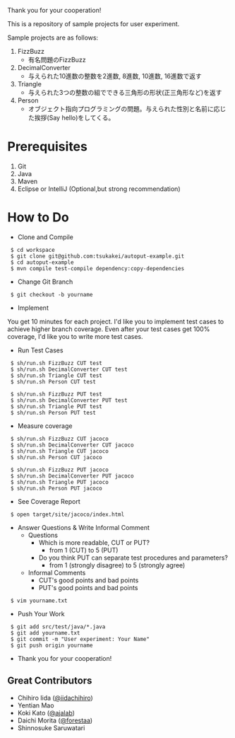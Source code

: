Thank you for your cooperation!

This is a repository of sample projects for user experiment.

Sample projects are as follows:
1. FizzBuzz
    - 有名問題のFizzBuzz
1. DecimalConverter
    - 与えられた10進数の整数を2進数, 8進数, 10進数, 16進数で返す
1. Triangle
    - 与えられた3つの整数の組でできる三角形の形状(正三角形など)を返す
1. Person
    - オブジェクト指向プログラミングの問題。与えられた性別と名前に応じた挨拶(Say hello)をしてくる。
    
# Prerequisites
1. Git
1. Java
1. Maven
1. Eclipse or IntelliJ (Optional,but strong recommendation)

# How to Do

- Clone and Compile

```
 $ cd workspace
 $ git clone git@github.com:tsukakei/autoput-example.git
 $ cd autoput-example
 $ mvn compile test-compile dependency:copy-dependencies 
``` 

- Change Git Branch

```
 $ git checkout -b yourname
```

- Implement

You get 10 minutes for each project.
I'd like you to implement test cases to achieve higher branch coverage.
Even after your test cases get 100% coverage, I'd like you to write more test cases.

- Run Test Cases

```
 $ sh/run.sh FizzBuzz CUT test
 $ sh/run.sh DecimalConverter CUT test
 $ sh/run.sh Triangle CUT test
 $ sh/run.sh Person CUT test
 
 $ sh/run.sh FizzBuzz PUT test
 $ sh/run.sh DecimalConverter PUT test
 $ sh/run.sh Triangle PUT test
 $ sh/run.sh Person PUT test
```

- Measure coverage

```
 $ sh/run.sh FizzBuzz CUT jacoco
 $ sh/run.sh DecimalConverter CUT jacoco
 $ sh/run.sh Triangle CUT jacoco
 $ sh/run.sh Person CUT jacoco
 
 $ sh/run.sh FizzBuzz PUT jacoco
 $ sh/run.sh DecimalConverter PUT jacoco
 $ sh/run.sh Triangle PUT jacoco
 $ sh/run.sh Person PUT jacoco
```
    
- See Coverage Report
```
 $ open target/site/jacoco/index.html
```

- Answer Questions & Write Informal Comment
    - Questions
        - Which is more readable, CUT or PUT?
            - from 1 (CUT) to 5 (PUT)
        - Do you think PUT can separate test procedures and parameters?
            - from 1 (strongly disagree) to 5 (strongly agree) 
    - Informal Comments
        - CUT's good points and bad points
        - PUT's good points and bad points
```
 $ vim yourname.txt
``` 
    

- Push Your Work

```
 $ git add src/test/java/*.java
 $ git add yourname.txt
 $ git commit -m "User experiment: Your Name"
 $ git push origin yourname
```



- Thank you for your cooperation!

## Great Contributors
- Chihiro Iida ([@iidachihiro](https://github.com/iidachihiro))
- Yentian Mao
- Koki Kato ([@ajalab](https://github.com/ajalab))
- Daichi Morita ([@forestaa](https://github.com/forestaa))
- Shinnosuke Saruwatari